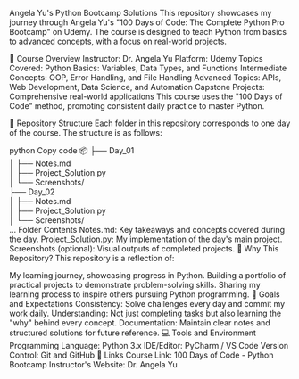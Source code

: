 Angela Yu's Python Bootcamp Solutions
This repository showcases my journey through Angela Yu's "100 Days of Code: The Complete Python Pro Bootcamp" on Udemy. The course is designed to teach Python from basics to advanced concepts, with a focus on real-world projects.

📝 Course Overview
Instructor: Dr. Angela Yu
Platform: Udemy
Topics Covered:
Python Basics: Variables, Data Types, and Functions
Intermediate Concepts: OOP, Error Handling, and File Handling
Advanced Topics: APIs, Web Development, Data Science, and Automation
Capstone Projects: Comprehensive real-world applications
This course uses the "100 Days of Code" method, promoting consistent daily practice to master Python.

📂 Repository Structure
Each folder in this repository corresponds to one day of the course. The structure is as follows:

python
Copy code
📦
├── Day_01  
│   ├── Notes.md  
│   ├── Project_Solution.py  
│   └── Screenshots/  
├── Day_02  
│   ├── Notes.md  
│   ├── Project_Solution.py  
│   └── Screenshots/  
...
Folder Contents
Notes.md: Key takeaways and concepts covered during the day.
Project_Solution.py: My implementation of the day's main project.
Screenshots (optional): Visual outputs of completed projects.
🚀 Why This Repository?
This repository is a reflection of:

My learning journey, showcasing progress in Python.
Building a portfolio of practical projects to demonstrate problem-solving skills.
Sharing my learning process to inspire others pursuing Python programming.
🎯 Goals and Expectations
Consistency: Solve challenges every day and commit my work daily.
Understanding: Not just completing tasks but also learning the "why" behind every concept.
Documentation: Maintain clear notes and structured solutions for future reference.
💻 Tools and Environment
Programming Language: Python 3.x
IDE/Editor: PyCharm / VS Code
Version Control: Git and GitHub
🔗 Links
Course Link: 100 Days of Code - Python Bootcamp
Instructor's Website: Dr. Angela Yu
